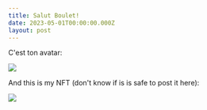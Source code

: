 ```yaml
---
title: Salut Boulet!
date: 2023-05-01T00:00:00.000Z
layout: post
---
```


C'est ton avatar:

![](https://assets.tina.io/74fa1511-4a48-46f7-b4f6-d22d11e7b56e/avatar-boulet.jpg)

And this is my NFT (don't know if is is safe to post it here):

![](https://assets.tina.io/74fa1511-4a48-46f7-b4f6-d22d11e7b56e/b803addd4b8c4682b0d60750fc178bbc.png)
